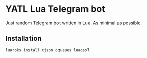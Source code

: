 # YATL Lua Telegram bot

Just random Telegram bot written in Lua. As minimal as possible.

## Installation

`luaroks install cjson cqueues luaossl`
